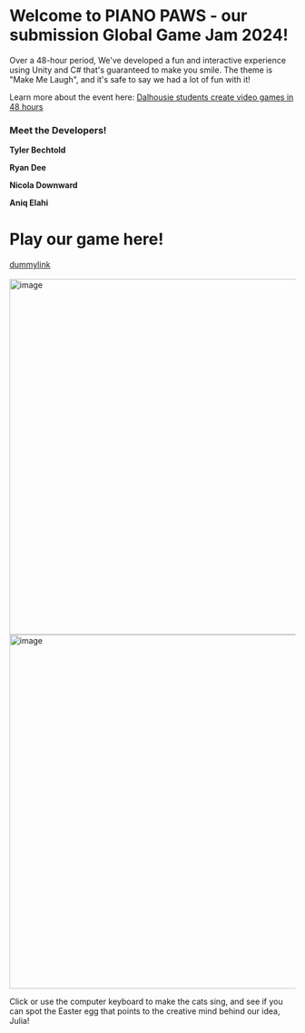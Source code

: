 <h1>Welcome to PIANO PAWS - our submission Global Game Jam 2024!</h1>
<p>Over a 48-hour period, We've developed a fun and interactive experience using Unity and C# that's guaranteed to make you smile. The theme is "Make Me Laugh", and it's safe to say we had a lot of fun with it!</p>
<p>Learn more about the event here: <a href="https://atlantic.ctvnews.ca/mobile/video?clipId=2855631">Dalhousie students create video games in 48 hours</a></p>

<h3>Meet the Developers!</h3>
<p><b>Tyler Bechtold</b></p>
<p><b>Ryan Dee</b></p>
<p><b>Nicola Downward</b></p>
<p><b>Aniq Elahi</b></p>

<h1>Play our game here!</h1>
<a href="">dummylink</a>
<br>
<br>
<img width="627" alt="image" src="https://github.com/tbechtold19/meow2024/assets/88724148/30758932-f6b7-4b8c-9b21-0187f8904ac2">
<img width="624" alt="image" src="https://github.com/tbechtold19/meow2024/assets/88724148/03d6c714-ce0a-4ead-8820-306adecbb241">

  <p>Click or use the computer keyboard to make the cats sing, and see if you can spot the Easter egg that points to the creative mind behind our idea, Julia!</p>


